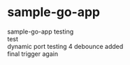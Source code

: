 # sample-go-app
sample-go-app
testing      
test   
dynamic port testing 4
debounce added    
final
trigger again

